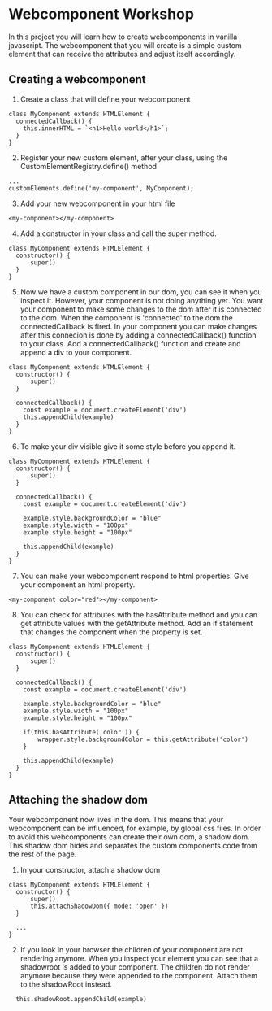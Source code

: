 # Webcomponent Workshop

In this project you will learn how to create webcomponents in vanilla javascript. The webcomponent that you will create is a simple custom element that can receive the attributes and adjust itself accordingly.

## Creating a webcomponent

1. Create a class that will define your webcomponent

```
class MyComponent extends HTMLElement {
  connectedCallback() {
    this.innerHTML = `<h1>Hello world</h1>`;
  }
}
```

2. Register your new custom element, after your class, using the CustomElementRegistry.define() method

```
...
customElements.define('my-component', MyComponent);
```

3. Add your new webcomponent in your html file

```
<my-component></my-component>
```

4. Add a constructor in your class and call the super method.

```
class MyComponent extends HTMLElement {
  constructor() {
      super()
  }
}
```

5. Now we have a custom component in our dom, you can see it when you inspect it. However, your component is not doing anything yet. You want your component to make some changes to the dom after it is connected to the dom. When the component is 'connected' to the dom the connectedCallback is fired. In your component you can make changes after this connecion is done by adding a connectedCallback() function to your class. Add a connectedCallback() function and create and append a div to your component.

```
class MyComponent extends HTMLElement {
  constructor() {
      super()
  }

  connectedCallback() {
    const example = document.createElement('div')
    this.appendChild(example)
  }
}
```

6. To make your div visible give it some style before you append it.

```
class MyComponent extends HTMLElement {
  constructor() {
      super()
  }

  connectedCallback() {
    const example = document.createElement('div')

    example.style.backgroundColor = "blue"
    example.style.width = "100px"
    example.style.height = "100px"

    this.appendChild(example)
  }
}
```

7. You can make your webcomponent respond to html properties. Give your component an html property.

```
<my-component color="red"></my-component>
```

8. You can check for attributes with the hasAttribute method and you can get attribute values with the getAttribute method. Add an if statement that changes the component when the property is set.

```
class MyComponent extends HTMLElement {
  constructor() {
      super()
  }

  connectedCallback() {
    const example = document.createElement('div')

    example.style.backgroundColor = "blue"
    example.style.width = "100px"
    example.style.height = "100px"

    if(this.hasAttribute('color')) {
        wrapper.style.backgroundColor = this.getAttribute('color')
    }

    this.appendChild(example)
  }
}
```

## Attaching the shadow dom

Your webcomponent now lives in the dom. This means that your webcomponent can be influenced, for example, by global css files. In order to avoid this webcomponents can create their own dom, a shadow dom. This shadow dom hides and separates the custom components code from the rest of the page.

1. In your constructor, attach a shadow dom

```
class MyComponent extends HTMLElement {
  constructor() {
      super()
      this.attachShadowDom({ mode: 'open' })
  }

  ...
}
```

2. If you look in your browser the children of your component are not rendering anymore. When you inspect your element you can see that a shadowroot is added to your component. The children do not render anymore because they were appended to the component. Attach them to the shadowRoot instead.

```
  this.shadowRoot.appendChild(example)
```
